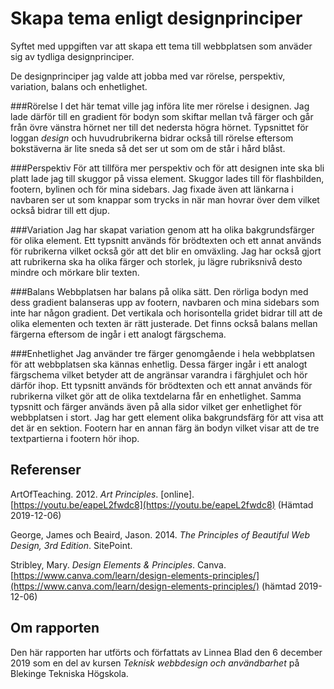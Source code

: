 Skapa tema enligt designprinciper
=======================
Syftet med uppgiften var att skapa ett tema till webbplatsen som anväder sig av tydliga designprinciper.

De designprinciper jag valde att jobba med var rörelse, perspektiv, variation, balans och enhetlighet.

###Rörelse
I det här temat ville jag införa lite mer rörelse i designen. Jag lade därför till en gradient för bodyn som skiftar mellan två färger och går från övre vänstra hörnet ner till det nedersta högra hörnet. Typsnittet för loggan *design* och huvudrubrikerna bidrar också till rörelse eftersom bokstäverna är lite sneda så det ser ut som om de står i hård blåst.


###Perspektiv
För att tillföra mer perspektiv och för att designen inte ska bli platt lade jag till skuggor på vissa element. Skuggor lades till för flashbilden, footern, bylinen och för mina sidebars. Jag fixade även att länkarna i navbaren ser ut som knappar som trycks in när man hovrar över dem vilket också bidrar till ett djup.


###Variation
Jag har skapat variation genom att ha olika bakgrundsfärger för olika element. Ett typsnitt används för brödtexten och ett annat används för rubrikerna vilket också gör att det blir en omväxling. Jag har också gjort att rubrikerna ska ha olika färger och storlek, ju lägre rubriksnivå desto mindre och mörkare blir texten.


###Balans
Webbplatsen har balans på olika sätt. Den rörliga bodyn med dess gradient balanseras upp av footern, navbaren och mina sidebars som inte har någon gradient. Det vertikala och horisontella gridet bidrar till att de olika elementen och texten är rätt justerade. Det finns också balans mellan färgerna eftersom de ingår i ett analogt färgschema.


###Enhetlighet
Jag använder tre färger genomgående i hela webbplatsen för att webbplatsen ska kännas enhetlig. Dessa färger ingår i ett analogt färgschema vilket betyder att de angränsar varandra i färghjulet och hör därför ihop. Ett typsnitt används för brödtexten och ett annat används för rubrikerna vilket gör att de olika textdelarna får en enhetlighet. Samma typsnitt och färger används även på alla sidor vilket ger enhetlighet för webbplatsen i stort. Jag har gett element olika bakgrundsfärg för att visa att det är en sektion. Footern har en annan färg än bodyn vilket visar att de tre textpartierna i footern hör ihop.


Referenser
-----------------------
ArtOfTeaching. 2012. *Art Principles*. [online]. [https://youtu.be/eapeL2fwdc8](https://youtu.be/eapeL2fwdc8) (Hämtad 2019-12-06)

George, James och Beaird, Jason. 2014. *The Principles of Beautiful Web Design, 3rd Edition*. SitePoint.

Stribley, Mary. *Design Elements & Principles*. Canva. [https://www.canva.com/learn/design-elements-principles/](https://www.canva.com/learn/design-elements-principles/) (hämtad 2019-12-06)


Om rapporten
-----------------------
Den här rapporten har utförts och författats av Linnea Blad den 6 december 2019 som en del av kursen *Teknisk webbdesign och användbarhet* på Blekinge Tekniska Högskola.
